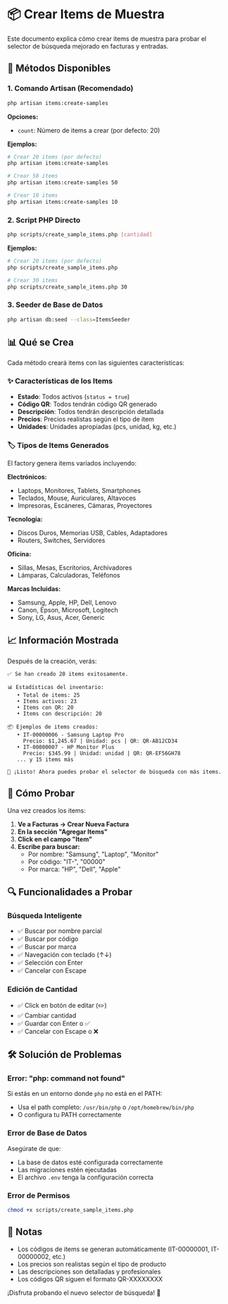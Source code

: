 # 📦 Crear Items de Muestra

Este documento explica cómo crear items de muestra para probar el selector de búsqueda mejorado en facturas y entradas.

## 🚀 Métodos Disponibles

### 1. Comando Artisan (Recomendado)

```bash
php artisan items:create-samples
```

**Opciones:**
- `count`: Número de items a crear (por defecto: 20)

**Ejemplos:**
```bash
# Crear 20 items (por defecto)
php artisan items:create-samples

# Crear 50 items
php artisan items:create-samples 50

# Crear 10 items
php artisan items:create-samples 10
```

### 2. Script PHP Directo

```bash
php scripts/create_sample_items.php [cantidad]
```

**Ejemplos:**
```bash
# Crear 20 items (por defecto)
php scripts/create_sample_items.php

# Crear 30 items
php scripts/create_sample_items.php 30
```

### 3. Seeder de Base de Datos

```bash
php artisan db:seed --class=ItemsSeeder
```

## 📊 Qué se Crea

Cada método creará items con las siguientes características:

### ✨ Características de los Items

- **Estado**: Todos activos (`status = true`)
- **Código QR**: Todos tendrán código QR generado
- **Descripción**: Todos tendrán descripción detallada
- **Precios**: Precios realistas según el tipo de item
- **Unidades**: Unidades apropiadas (pcs, unidad, kg, etc.)

### 🏷️ Tipos de Items Generados

El factory genera items variados incluyendo:

**Electrónicos:**
- Laptops, Monitores, Tablets, Smartphones
- Teclados, Mouse, Auriculares, Altavoces
- Impresoras, Escáneres, Cámaras, Proyectores

**Tecnología:**
- Discos Duros, Memorias USB, Cables, Adaptadores
- Routers, Switches, Servidores

**Oficina:**
- Sillas, Mesas, Escritorios, Archivadores
- Lámparas, Calculadoras, Teléfonos

**Marcas Incluidas:**
- Samsung, Apple, HP, Dell, Lenovo
- Canon, Epson, Microsoft, Logitech
- Sony, LG, Asus, Acer, Generic

## 📈 Información Mostrada

Después de la creación, verás:

```
✅ Se han creado 20 items exitosamente.

📊 Estadísticas del inventario:
   • Total de items: 25
   • Items activos: 23
   • Items con QR: 20
   • Items con descripción: 20

📦 Ejemplos de items creados:
   • IT-00000006 - Samsung Laptop Pro
     Precio: $1,245.67 | Unidad: pcs | QR: QR-AB12CD34
   • IT-00000007 - HP Monitor Plus
     Precio: $345.99 | Unidad: unidad | QR: QR-EF56GH78
   ... y 15 items más

🎉 ¡Listo! Ahora puedes probar el selector de búsqueda con más items.
```

## 🎯 Cómo Probar

Una vez creados los items:

1. **Ve a Facturas → Crear Nueva Factura**
2. **En la sección "Agregar Items"**
3. **Click en el campo "Item"**
4. **Escribe para buscar:**
   - Por nombre: "Samsung", "Laptop", "Monitor"
   - Por código: "IT-", "00000"
   - Por marca: "HP", "Dell", "Apple"

## 🔍 Funcionalidades a Probar

### Búsqueda Inteligente
- ✅ Buscar por nombre parcial
- ✅ Buscar por código
- ✅ Buscar por marca
- ✅ Navegación con teclado (↑↓)
- ✅ Selección con Enter
- ✅ Cancelar con Escape

### Edición de Cantidad
- ✅ Click en botón de editar (✏️)
- ✅ Cambiar cantidad
- ✅ Guardar con Enter o ✅
- ✅ Cancelar con Escape o ❌

## 🛠️ Solución de Problemas

### Error: "php: command not found"
Si estás en un entorno donde `php` no está en el PATH:
- Usa el path completo: `/usr/bin/php` o `/opt/homebrew/bin/php`
- O configura tu PATH correctamente

### Error de Base de Datos
Asegúrate de que:
- La base de datos esté configurada correctamente
- Las migraciones estén ejecutadas
- El archivo `.env` tenga la configuración correcta

### Error de Permisos
```bash
chmod +x scripts/create_sample_items.php
```

## 📝 Notas

- Los códigos de items se generan automáticamente (IT-00000001, IT-00000002, etc.)
- Los precios son realistas según el tipo de producto
- Las descripciones son detalladas y profesionales
- Los códigos QR siguen el formato QR-XXXXXXXX

¡Disfruta probando el nuevo selector de búsqueda! 🎉
